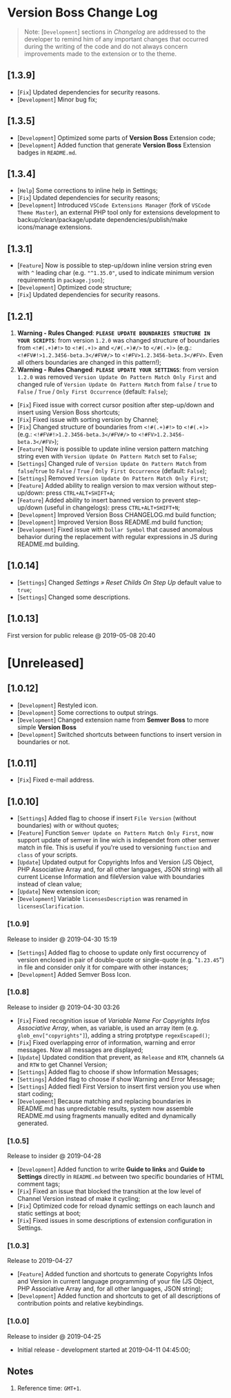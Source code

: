 <!-- RICORDATI: QUESTO FILE E' ASSEMBLATO DAL TUO SCRIPT - NON MODIFICARLO DA QUI -->
<!-- 2019/10/31 19:01:32.188 -->

# Version Boss Change Log

> Note: [`Development`] sections in *Changelog* are addressed to the developer to remind him of any important changes that occurred during the writing of the code and do not always concern improvements made to the extension or to the theme.

## [1.3.9]
- [`Fix`] Updated dependencies for security reasons.
- [`Development`] Minor bug fix;

## [1.3.5]
- [`Development`] Optimized some parts of **Version Boss** Extension code;
- [`Development`] Added function that generate **Version Boss** Extension badges in `README.md`.

## [1.3.4]
- [`Help`] Some corrections to inline help in Settings;
- [`Fix`] Updated dependencies for security reasons;
- [`Development`] Introduced `VSCode Extensions Manager` (fork of `VSCode Theme Master`), an external PHP tool only for extensions development to backup/clean/package/update dependencies/publish/make icons/manage extensions. 

## [1.3.1]
- [`Feature`] Now is possible to step-up/down inline version string even with `^` leading char (e.g. `"^1.35.0"`, used to indicate minimum version requirements in `package.json`);
- [`Development`] Optimized code structure;
- [`Fix`] Updated dependencies for security reasons.

## [1.2.1]

1. **Warning - Rules Changed**: **`PLEASE UPDATE BOUNDARIES STRUCTURE IN YOUR SCRIPTS`**: from version `1.2.0` was changed structure of boundaries from `<!#(.+)#!>` to `<!#(.+)>` and `</#(.+)#/>` to `</#(.+)>` (e.g.: `<!#FV#!>1.2.3456-beta.3</#FV#/>` to `<!#FV>1.2.3456-beta.3</#FV>`. Even all others boundaries are changed in this pattern!);
1. **Warning - Rules Changed**: **`PLEASE UPDATE YOUR SETTINGS`**: from version `1.2.0` was removed `Version Update On Pattern Match Only First` and changed rule of `Version Update On Pattern Match` from `false` / `true` to `False` / `True` / `Only First Occurrence` (default: `False`);

- [`Fix`] Fixed issue with correct cursor position after step-up/down and insert using Version Boss shortcuts;
- [`Fix`] Fixed issue with sorting version by Channel;
- [`Fix`] Changed structure of boundaries from `<!#(.+)#!>` to `<!#(.+)>` (e.g.: `<!#FV#!>1.2.3456-beta.3</#FV#/>` to `<!#FV>1.2.3456-beta.3</#FV>`);
- [`Feature`] Now is possible to update inline version pattern matching string even with `Version Update On Pattern Match` set to `False`;
- [`Settings`] Changed rule of `Version Update On Pattern Match` from `false`/`true` to `False` / `True` / `Only First Occurrence` (default: `False`);
- [`Settings`] Removed `Version Update On Pattern Match Only First`;
- [`Feature`] Added ability to realign version to max version without step-up/down: press `CTRL+ALT+SHIFT+A`;
- [`Feature`] Added ability to insert banned version to prevent step-up/down (useful in changelogs): press `CTRL+ALT+SHIFT+N`;
- [`Development`] Improved Version Boss CHANGELOG.md build function;
- [`Development`] Improved Version Boss README.md build function;
- [`Development`] Fixed issue with `Dollar Symbol` that caused anomalous behavior during the replacement with regular expressions in JS during README.md building.

## [1.0.14]

- [`Settings`] Changed _Settings » Reset Childs On Step Up_ default value to `true`;
- [`Settings`] Changed some descriptions.

## [1.0.13]

First version for public release @ 2019-05-08 20:40

# [Unreleased]

## [1.0.12]

- [`Development`] Restyled icon.
- [`Development`] Some corrections to output strings.
- [`Development`] Changed extension name from **Semver Boss** to more simple **Version Boss**
- [`Development`] Switched shortcuts between functions to insert version in boundaries or not.

## [1.0.11]

- [`Fix`] Fixed e-mail address.

## [1.0.10]

- [`Settings`] Added flag to choose if insert `File Version` (without boundaries) with or without quotes;
- [`Feature`] Function `Semver Update on Pattern Match Only First`, now support update of semver in line wich is independet from other semver match in file. This is useful if you're used to versioning `function` and `class` of your scripts.
- [`Update`] Updated output for Copyrights Infos and Version (JS Object, PHP Associative Array and, for all other languages, JSON string) with all current License Information and fileVersion value with boundaries instead of clean value;
- [`Update`] New extension icon;
- [`Development`] Variable `licensesDescription` was renamed in `licensesClarification`.

### [1.0.9]

Release to insider @ 2019-04-30 15:19

- [`Settings`] Added flag to choose to update only first occurrency of version enclosed in pair of double-quote or single-quote (e.g. \"`1.23.45`\") in file and consider only it for compare with other instances;
- [`Development`] Added Semver Boss Icon.

### [1.0.8]

Release to insider @ 2019-04-30 03:26

- [`Fix`] Fixed recognition issue of _Variable Name For Copyrights Infos Associative Array_, when, as variable, is used an array item (e.g. `glob_env["copyrights"]`), adding a string protptype `regexEscaped()`;
- [`Fix`] Fixed overlapping error of information, warning and error messages. Now all messages are displayed;
- [`Update`] Updated condition that prevent, as `Release` and `RTM`, channels `GA` and `RTW` to get Channel Version;
- [`Settings`] Added flag to choose if show Information Messages;
- [`Settings`] Added flag to choose if show Warning and Error Message;
- [`Settings`] Added fiedl First Version to insert first version you use when start coding;
- [`Development`] Because matching and replacing boundaries in README.md has unpredictable results, system now assemble README.md using fragments manually edited and dynamically generated.

### [1.0.5]

Release to insider @ 2019-04-28

- [`Development`] Added function to write **Guide to links** and **Guide to Settings** directly in `README.md` between two specific boundaries of HTML comment tags;
- [`Fix`] Fixed an issue that blocked the transition at the low level of Channel Version instead of make it cycling;
- [`Fix`] Optimized code for reload dynamic settings on each launch and static settings at boot;
- [`Fix`] Fixed issues in some descriptions of extension configuration in Settings.

### [1.0.3]

Release to 2019-04-27

- [`Feature`] Added function and shortcuts to generate Copyrights Infos and Version in current language programming of your file (JS Object, PHP Associative Array and, for all other languages, JSON string);
- [`Development`] Added function and shortcuts to get of all descriptions of contribution points and relative keybindings.

### [1.0.0]

Release to insider @ 2019-04-25

- Initial release - development started at 2019-04-11 04:45:00;

## Notes

1. Reference time: `GMT+1`.
